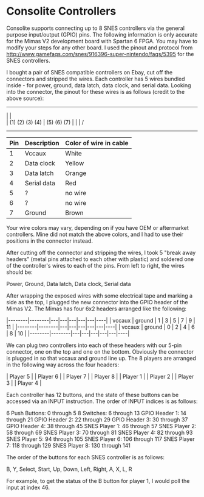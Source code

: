 # Consolite Controllers

Consolite supports connecting up to 8 SNES controllers via the general purpose
input/output (GPIO) pins. The following information is only accurate for the
Mimas V2 development board with Spartan 6 FPGA. You may have to modify your
steps for any other board. I used the pinout and protocol from
http://www.gamefaqs.com/snes/916396-super-nintendo/faqs/5395 for the SNES
controllers.

I bought a pair of SNES compatible controllers on Ebay, cut off the connectors
and stripped the wires. Each controller has 5 wires bundled inside - for power,
ground, data latch, data clock, and serial data. Looking into the connector,
the pinout for these wires is as follows (credit to the above source):

 ----------------------------- ---------------------
|                             |                      \
| (1)     (2)     (3)     (4) |   (5)     (6)     (7) |
|                             |                      /
 ----------------------------- ---------------------

| Pin | Description | Color of wire in cable |
|-----|-------------|------------------------|
| 1   | Vccaux      | White                  |
| 2   | Data clock  | Yellow                 |
| 3   | Data latch  | Orange                 |
| 4   | Serial data | Red                    |
| 5   | ?           | no wire                |
| 6   | ?           | no wire                |
| 7   | Ground      | Brown                  |

Your wire colors may vary, depending on if you have OEM or aftermarket
controllers. Mine did not match the above colors, and I had to use their
positions in the connector instead.

After cutting off the connector and stripping the wires, I took 5
"break away headers" (metal pins attached to each other with plastic) and
soldered one of the controller's wires to each of the pins. From left to
right, the wires should be:

Power, Ground, Data latch, Data clock, Serial data

After wrapping the exposed wires with some electrical tape and marking a
side as the top, I plugged the new connector into the GPIO header of the
Mimas V2. The Mimas has four 6x2 headers arranged like the following:

|--------|--------|---|---|---|---|---|----|
| vccaux | ground | 1 | 3 | 5 | 7 | 9 | 11 |
|--------|--------|---|---|---|---|---|----|
| vccaux | ground | 0 | 2 | 4 | 6 | 8 | 10 |
|--------|--------|---|---|---|---|---|----|

We can plug two controllers into each of these headers with our 5-pin
connector, one on the top and one on the bottom. Obviously the connector
is plugged in so that vccaux and ground line up. The 8 players are arranged
in the following way across the four headers:

| Player 5 |   | Player 6 |   | Player 7 |   | Player 8 |
| Player 1 |   | Player 2 |   | Player 3 |   | Player 4 |

Each controller has 12 buttons, and the state of these buttons can be accessed
via an INPUT instruction. The order of INPUT indices is as follows:

6 Push Buttons: 0 through 5
8 Switches: 6 through 13
GPIO Header 1: 14 through 21
GPIO Header 2: 22 through 29
GPIO Header 3: 30 through 37
GPIO Header 4: 38 through 45
SNES Player 1: 46 through 57
SNES Player 2: 58 through 69
SNES Player 3: 70 through 81
SNES Player 4: 82 through 93
SNES Player 5: 94 through 105
SNES Player 6: 106 through 117
SNES Player 7: 118 through 129
SNES Player 8: 130 through 141

The order of the buttons for each SNES controller is as follows:

B, Y, Select, Start, Up, Down, Left, Right, A, X, L, R

For example, to get the status of the B button for player 1, I would poll the
input at index 46.
